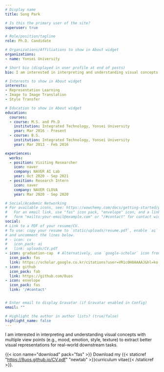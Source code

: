 ```yaml
---
# Display name
title: Song Park

# Is this the primary user of the site?
superuser: true

# Role/position/tagline
role: Ph.D. Candidate

# Organizations/Affiliations to show in About widget
organizations:
- name: Yonsei University

# Short bio (displayed in user profile at end of posts)
bio: I am interested in interpreting and understanding visual concepts with multiple view points (e.g., mood, emotion, style, texture) to extract better visual representations for real-world downstream tasks. 

# Interests to show in About widget
interests:
- Representation Learning
- Image to Image Translation
- Style Transfer

# Education to show in About widget
education:
  courses:
  - course: M.S. and Ph.D 
    institution: Integrated Technology, Yonsei University
    year: Mar 2016 - Present
  - course: B.S. 
    institution: Integrated Technology, Yonsei University
    year: Mar 2013 - Feb 2016

experiences:
  works:
  - position: Visiting Researcher
    icon: naver
    company: NAVER AI Lab
    year: Oct 2020 - Sep 2021
  - position: Research Intern
    icon: naver
    company: NAVER CLOVA
    year: Mar 2020 - Sep 2020

# Social/Academic Networking
# For available icons, see: https://wowchemy.com/docs/getting-started/page-builder/#icons
#   For an email link, use "fas" icon pack, "envelope" icon, and a link in the
#   form "mailto:your-email@example.com" or "/#contact" for contact widget.
social:
# Link to a PDF of your resume/CV.
# To use: copy your resume to `static/uploads/resume.pdf`, enable `ai` icons in `params.toml`, 
# and uncomment the lines below.
# - icon: cv
#   icon_pack: ai
#   link: uploads/CV.pdf
- icon: graduation-cap  # Alternatively, use `google-scholar` icon from `ai` icon pack
  icon_pack: fas
  link: https://scholar.google.co.kr/citations?user=VR1c0H8AAAAJ&hl=ko
- icon: github
  icon_pack: fab
  link: https://github.com/8uos
- icon: envelope
  icon_pack: fas
  link: '/#contact'


# Enter email to display Gravatar (if Gravatar enabled in Config)
email: ""

# Highlight the author in author lists? (true/false)
highlight_name: false
---
```


I am interested in interpreting and understanding visual concepts with multiple view points (e.g., mood, emotion, style, texture) to extract better visual representations for real-world downstream tasks. 

{{< icon name="download" pack="fas" >}} Download my {{< staticref "https://8uos.github.io/CV.pdf" "newtab" >}}curriculum vitae{{< /staticref >}}.
